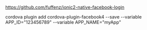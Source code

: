

https://github.com/fuffenz/ionic2-native-facebook-login

cordova plugin add cordova-plugin-facebook4 --save --variable APP_ID="123456789" --variable APP_NAME="myApp"
